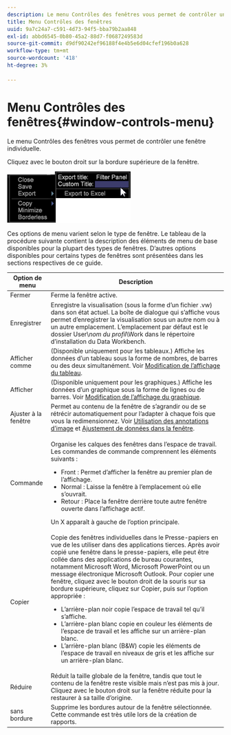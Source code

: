 ```yaml
---
description: Le menu Contrôles des fenêtres vous permet de contrôler une fenêtre individuelle.
title: Menu Contrôles des fenêtres
uuid: 9a7c24a7-c591-4d73-94f5-bba79b2aa848
exl-id: abbd6545-0b80-45a2-88d7-f0687249583d
source-git-commit: d9df90242ef96188f4e4b5e6d04cfef196b0a628
workflow-type: tm+mt
source-wordcount: '418'
ht-degree: 3%

---
```


# Menu Contrôles des fenêtres{#window-controls-menu}

Le menu Contrôles des fenêtres vous permet de contrôler une fenêtre individuelle.

Cliquez avec le bouton droit sur la bordure supérieure de la fenêtre.

![](assets/mnu_window_TitleBar.png)

Ces options de menu varient selon le type de fenêtre. Le tableau de la procédure suivante contient la description des éléments de menu de base disponibles pour la plupart des types de fenêtres. D’autres options disponibles pour certains types de fenêtres sont présentées dans les sections respectives de ce guide.

<table id="table_13ADF7B7E50E44D890768A5F9BAC8D06"> 
 <thead> 
  <tr> 
   <th colname="col1" class="entry"> Option de menu </th> 
   <th colname="col2" class="entry"> Description </th> 
  </tr> 
 </thead>
 <tbody> 
  <tr> 
   <td colname="col1"> Fermer </td> 
   <td colname="col2"> Ferme la fenêtre active. </td> 
  </tr> 
  <tr> 
   <td colname="col1"> Enregistrer </td> 
   <td colname="col2">Enregistre la visualisation (sous la forme d’un fichier <span class="filepath"> .vw</span>) dans son état actuel. La boîte de dialogue qui s’affiche vous permet d’enregistrer la visualisation sous un autre nom ou à un autre emplacement. L’emplacement par défaut est le dossier User\<i>nom du profil</i>\Work dans le répertoire d’installation du Data Workbench. </td> 
  </tr> 
  <tr> 
   <td colname="col1"> Afficher comme </td> 
   <td colname="col2">(Disponible uniquement pour les tableaux.) Affiche les données d’un tableau sous la forme de nombres, de barres ou des deux simultanément. Voir <a href="../../../home/c-get-started/c-analysis-vis/c-tables/c-chg-tbl-disp.md#concept-c515caeefce9495f88873a10dc112770"> Modification de l’affichage du tableau</a>. </td> 
  </tr> 
  <tr> 
   <td colname="col1"> Afficher  </td> 
   <td colname="col2">(Disponible uniquement pour les graphiques.) Affiche les données d’un graphique sous la forme de lignes ou de barres. Voir <a href="../../../home/c-get-started/c-analysis-vis/c-graphs/c-chg-graph-disp.md#concept-eaba669d90f64cfa872f1397205fe2f7"> Modification de l’affichage du graphique</a>. </td> 
  </tr> 
  <tr> 
   <td colname="col1"> Ajuster à la fenêtre </td> 
   <td colname="col2">Permet au contenu de la fenêtre de s’agrandir ou de se rétrécir automatiquement pour l’adapter à chaque fois que vous la redimensionnez. Voir <a href="../../../home/c-get-started/c-analysis-vis/c-annots/c-image-annots.md#concept-02081ed7d91c4fdcb8fc863f2a51c962"> Utilisation des annotations d’image</a> et <a href="../../../home/c-get-started/c-analysis-vis/c-tables/c-fit-data-win.md#concept-b812b1171fc240d9a4cf6d6d57f621a6"> Ajustement de données dans la fenêtre</a>. </td> 
  </tr> 
  <tr> 
   <td colname="col1"> Commande </td> 
   <td colname="col2"> <p>Organise les calques des fenêtres dans l’espace de travail. Les commandes de commande comprennent les éléments suivants : 
     <ul id="ul_90391B26719040AE8E0F80FE33B106FD"> 
      <li id="li_D1B38998C8CC452D8B642132B94F92F7">Front : Permet d’afficher la fenêtre au premier plan de l’affichage. </li> 
      <li id="li_71EEC709AA734924AE8740313031DF6E">Normal : Laisse la fenêtre à l’emplacement où elle s’ouvrait. </li> 
      <li id="li_B6489677FF5540E4BD854EE1CE504CCA">Retour : Place la fenêtre derrière toute autre fenêtre ouverte dans l’affichage actif. </li> 
     </ul> </p> <p>Un X apparaît à gauche de l’option principale. </p> </td> 
  </tr> 
  <tr> 
   <td colname="col1"> Copier </td> 
   <td colname="col2">Copie des fenêtres individuelles dans le Presse-papiers en vue de les utiliser dans des applications tierces. Après avoir copié une fenêtre dans le presse-papiers, elle peut être collée dans des applications de bureau courantes, notamment Microsoft Word, Microsoft PowerPoint ou un message électronique Microsoft Outlook. Pour copier une fenêtre, cliquez avec le bouton droit de la souris sur sa bordure supérieure, cliquez sur <span class="uicontrol"> Copier</span>, puis sur l’option appropriée : 
    <ul id="ul_ECCD6A70729E40998C64714E01504995"> 
     <li id="li_21D375DAE7BC4F449C8A3225296A6D26">L’arrière-plan noir copie l’espace de travail tel qu’il s’affiche. </li> 
     <li id="li_1B08C688678F42948E0952EEE0BF2B30">L’arrière-plan blanc copie en couleur les éléments de l’espace de travail et les affiche sur un arrière-plan blanc. </li> 
     <li id="li_86F497A2275C43B5835DEDD0A4BF76E8">L’arrière-plan blanc (B&amp;W) copie les éléments de l’espace de travail en niveaux de gris et les affiche sur un arrière-plan blanc. </li> 
    </ul> </td> 
  </tr> 
  <tr> 
   <td colname="col1"> Réduire </td> 
   <td colname="col2"> Réduit la taille globale de la fenêtre, tandis que tout le contenu de la fenêtre reste visible mais n’est pas mis à jour. Cliquez avec le bouton droit sur la fenêtre réduite pour la restaurer à sa taille d’origine. </td> 
  </tr> 
  <tr> 
   <td colname="col1"> sans bordure </td> 
   <td colname="col2"> Supprime les bordures autour de la fenêtre sélectionnée. Cette commande est très utile lors de la création de rapports. </td> 
  </tr> 
 </tbody> 
</table>
